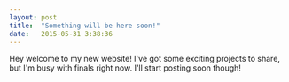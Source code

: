 ```yaml
---
layout: post
title:  "Something will be here soon!"
date:   2015-05-31 3:38:36
---
```

Hey welcome to my new website! I've got some exciting projects to share, but I'm busy with finals right now. I'll start posting soon though!